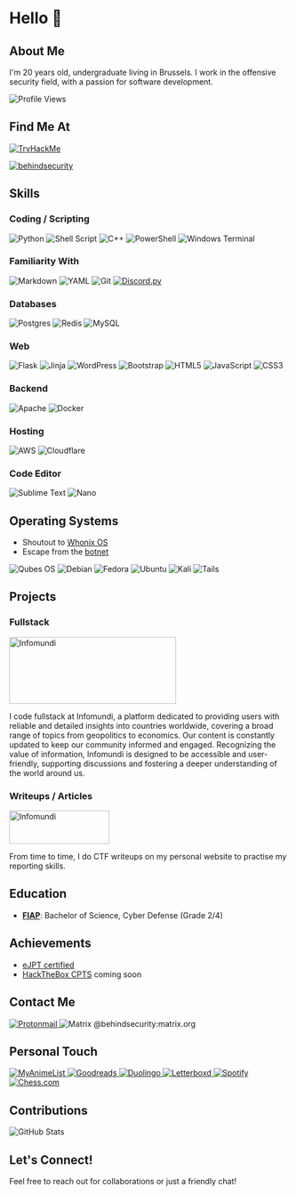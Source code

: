 # Hello 👋

## About Me
I'm 20 years old, undergraduate living in Brussels. I work in the offensive security field, with a passion for software development.

![Profile Views](https://komarev.com/ghpvc/?username=behindsecurity&color=blue)

## Find Me At

[ ![TryHackMe](https://tryhackme-badges.s3.amazonaws.com/behindsecurity.png) ](https://tryhackme.com/p/behindsecurity)

[ ![behindsecurity](https://www.hackthebox.eu/badge/image/600542)](https://app.hackthebox.com/profile/600542)

## Skills

### Coding / Scripting
![Python](https://img.shields.io/badge/Python-3776AB?style=for-the-badge&logo=python&logoColor=white)
![Shell Script](https://img.shields.io/badge/shell_script-%23121011.svg?style=for-the-badge&logo=gnu-bash&logoColor=white)
![C++](https://img.shields.io/badge/C++-00599C?style=for-the-badge&logo=cplusplus&logoColor=white)
![PowerShell](https://img.shields.io/badge/PowerShell-%235391FE.svg?style=for-the-badge&logo=powershell&logoColor=white)
![Windows Terminal](https://img.shields.io/badge/Windows%20Terminal-%234D4D4D.svg?style=for-the-badge&logo=windows-terminal&logoColor=white)

### Familiarity With
![Markdown](https://img.shields.io/badge/markdown-%23000000.svg?style=for-the-badge&logo=markdown&logoColor=white)
![YAML](https://img.shields.io/badge/yaml-%23ffffff.svg?style=for-the-badge&logo=yaml&logoColor=151515)
![Git](https://img.shields.io/badge/Git-F05032?style=for-the-badge&logo=git&logoColor=white)
[ ![Discord](https://img.shields.io/badge/Discord-%235865F2.svg?style=for-the-badge&logo=discord&logoColor=white).py ](https://discordpy.readthedocs.io/en/stable/)

### Databases
![Postgres](https://img.shields.io/badge/postgres-%23316192.svg?style=for-the-badge&logo=postgresql&logoColor=white)
![Redis](https://img.shields.io/badge/redis-%23DD0031.svg?style=for-the-badge&logo=redis&logoColor=white)
![MySQL](https://img.shields.io/badge/mysql-4479A1.svg?style=for-the-badge&logo=mysql&logoColor=white)

### Web
![Flask](https://img.shields.io/badge/Flask-000000?style=for-the-badge&logo=flask&logoColor=white)
![Jinja](https://img.shields.io/badge/jinja-white.svg?style=for-the-badge&logo=jinja&logoColor=black)
![WordPress](https://img.shields.io/badge/WordPress-%23117AC9.svg?style=for-the-badge&logo=WordPress&logoColor=white)
![Bootstrap](https://img.shields.io/badge/bootstrap-%238511FA.svg?style=for-the-badge&logo=bootstrap&logoColor=white)
![HTML5](https://img.shields.io/badge/html5-%23E34F26.svg?style=for-the-badge&logo=html5&logoColor=white)
![JavaScript](https://img.shields.io/badge/JavaScript-F7DF1E?style=for-the-badge&logo=javascript&logoColor=black)
![CSS3](https://img.shields.io/badge/css3-%231572B6.svg?style=for-the-badge&logo=css3&logoColor=white)


### Backend
![Apache](https://img.shields.io/badge/apache-%23D42029.svg?style=for-the-badge&logo=apache&logoColor=white)
![Docker](https://img.shields.io/badge/Docker-2496ED?style=for-the-badge&logo=docker&logoColor=white)

### Hosting
![AWS](https://img.shields.io/badge/AWS-%23FF9900.svg?style=for-the-badge&logo=amazon-aws&logoColor=white)
![Cloudflare](https://img.shields.io/badge/Cloudflare-F38020?style=for-the-badge&logo=Cloudflare&logoColor=white)

### Code Editor
![Sublime Text](https://img.shields.io/badge/sublime_text-%23575757.svg?style=for-the-badge&logo=sublime-text&logoColor=important)
![Nano](https://a11ybadges.com/badge?logo=nano)


## Operating Systems
- Shoutout to [Whonix OS](https://www.whonix.org/)
- Escape from the [botnet](https://www.microsoft.com/en-us/windows/?r=1)

![Qubes OS](https://a11ybadges.com/badge?logo=qubesos)
![Debian](https://img.shields.io/badge/Debian-D70A53?style=for-the-badge&logo=debian&logoColor=white)
![Fedora](https://img.shields.io/badge/Fedora-294172?style=for-the-badge&logo=fedora&logoColor=white)
![Ubuntu](https://img.shields.io/badge/Ubuntu-E95420?style=for-the-badge&logo=ubuntu&logoColor=white)
![Kali](https://img.shields.io/badge/Kali-268BEE?style=for-the-badge&logo=kalilinux&logoColor=white)
![Tails](https://img.shields.io/badge/Tails%20-56347C?&style=for-the-badge&logo=tails&logoColor=white)


## Projects

### Fullstack
<a href="https://infomundi.net/"><img src="https://infomundi.net/static/img/logos/logo-wide-dark-resized.webp" alt="Infomundi" width="300" height="120"></a><br>

I code fullstack at Infomundi, a platform dedicated to providing users with reliable and detailed insights into countries worldwide, covering a broad range of topics from geopolitics to economics. Our content is constantly updated to keep our community informed and engaged. Recognizing the value of information, Infomundi is designed to be accessible and user-friendly, supporting discussions and fostering a deeper understanding of the world around us.

### Writeups / Articles
<a href="https://behindsecurity.com/"><img src="https://behindsecurity.com/wp-content/uploads/2023/04/behind-security.png.webp" alt="Infomundi" width="180" height="60"></a><br>

From time to time, I do CTF writeups on my personal website to practise my reporting skills.


## Education
- **[FIAP](https://www.fiap.com.br/)**: Bachelor of Science, Cyber Defense (Grade 2/4)


## Achievements
- [eJPT certified](https://verified.elearnsecurity.com/certificates/e7b04d48-3a13-40e8-b66d-96ee2147f284)
- [HackTheBox CPTS](https://academy.hackthebox.com/preview/certifications/htb-certified-penetration-testing-specialist/) coming soon


## Contact Me
[ ![Protonmail](https://img.shields.io/badge/ProtonMail-8B89CC?style=for-the-badge&logo=protonmail&logoColor=white) ](https://infomundi.net/team)
![Matrix](https://img.shields.io/badge/matrix-000000?style=for-the-badge&logo=Matrix&logoColor=white) @behindsecurity:matrix.org

## Personal Touch

[ ![MyAnimeList](https://a11ybadges.com/badge?logo=myanimelist) ](https://myanimelist.net/profile/the_hated_one)
[ ![Goodreads](https://img.shields.io/badge/Goodreads-F3F1EA?style=for-the-badge&logo=goodreads&logoColor=372213) ](https://www.goodreads.com/user/show/176254580-guilherme-alves)
[ ![Duolingo](https://img.shields.io/badge/Duolingo-%234DC730.svg?style=for-the-badge&logo=Duolingo&logoColor=white) ](https://www.duolingo.com/profile/the_hated_one)
[ ![Letterboxd](https://img.shields.io/badge/Letterboxd-202830.svg?style=for-the-badge&logo=Letterboxd&logoColor=white) ](https://letterboxd.com/the_hated_one/)
[ ![Spotify](https://img.shields.io/badge/Spotify-1DB954.svg?style=for-the-badge&logo=Spotify&logoColor=white) ](https://open.spotify.com/user/ovua2qvruvv9fbi6f9aeuzgce)
[ ![Chess.com](https://img.shields.io/badge/Chess.com-81B64C.svg?style=for-the-badge&logo=chessdotcom&logoColor=white) ](https://www.chess.com/member/behindyk1)

## Contributions
![GitHub Stats](https://github-readme-stats.vercel.app/api?username=behindsecurity&show_icons=true)


## Let's Connect!
Feel free to reach out for collaborations or just a friendly chat!

